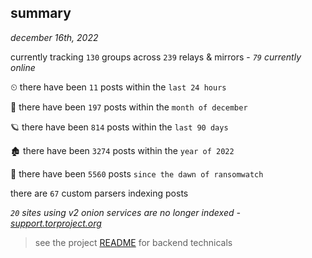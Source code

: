 
## summary
_december 16th, 2022_

currently tracking `130` groups across `239` relays & mirrors - _`79` currently online_

⏲ there have been `11` posts within the `last 24 hours`

🦈 there have been `197` posts within the `month of december`

🪐 there have been `814` posts within the `last 90 days`

🏚 there have been `3274` posts within the `year of 2022`

🦕 there have been `5560` posts `since the dawn of ransomwatch`

there are `67` custom parsers indexing posts

_`20` sites using v2 onion services are no longer indexed - [support.torproject.org](https://support.torproject.org/onionservices/v2-deprecation/)_

> see the project [README](https://github.com/joshhighet/ransomwatch#ransomwatch--) for backend technicals
